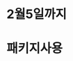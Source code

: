 # 2월5일까지


# 패키지사용
<!-- python3 -m venv .venv
source .venv/bin/activate
pip install requests  -> 패키지 설치
pip install beautifulsoup4 -> 웹스크래핑을 위해
python 파일명.py -->
